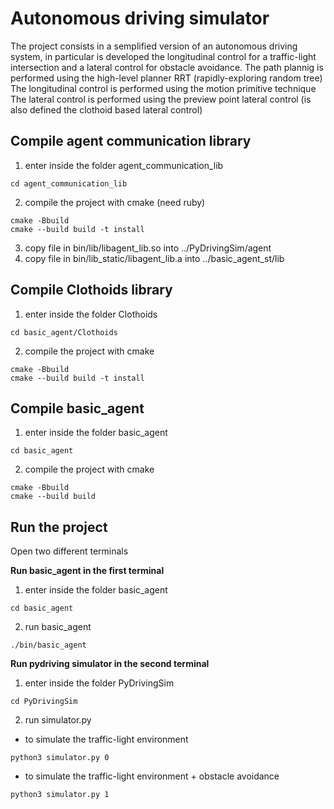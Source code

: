 # Autonomous driving simulator

The project consists in a semplified version of an autonomous driving system, in particular is developed the longitudinal control for a traffic-light intersection and a lateral control for obstacle avoidance.
The path plannig is performed using the high-level planner RRT (rapidly-exploring random tree)
The longitudinal control is performed using the motion primitive technique
The lateral control is performed using the preview point lateral control (is also defined the clothoid based lateral control)

## Compile agent communication library

   1) enter inside the folder agent_communication_lib
```
cd agent_communication_lib
```
   2) compile the project with cmake (need ruby)
```
cmake -Bbuild
cmake --build build -t install
```
   3) copy file in bin/lib/libagent_lib.so into ../PyDrivingSim/agent
   4) copy file in bin/lib_static/libagent_lib.a into ../basic_agent_st/lib

## Compile Clothoids library

   1) enter inside the folder Clothoids
```
cd basic_agent/Clothoids
```
   2) compile the project with cmake
```
cmake -Bbuild
cmake --build build -t install
```

## Compile basic_agent

   1) enter inside the folder basic_agent
```
cd basic_agent
```
   2) compile the project with cmake
```   
cmake -Bbuild
cmake --build build
```
## Run the project

Open two different terminals

**Run basic_agent in the first terminal**

   1) enter inside the folder basic_agent
```
cd basic_agent
```
   2) run basic_agent
```
./bin/basic_agent
```

**Run pydriving simulator in the second terminal**

   1) enter inside the folder PyDrivingSim
```
cd PyDrivingSim
```
   2) run  simulator.py
   * to simulate the traffic-light environment
```
python3 simulator.py 0
```
   * to simulate the traffic-light environment + obstacle avoidance
```
python3 simulator.py 1
```